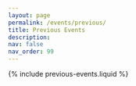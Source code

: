 ```yaml
---
layout: page
permalink: /events/previous/
title: Previous Events
description:
nav: false
nav_order: 99
---
```


{% include previous-events.liquid %}
